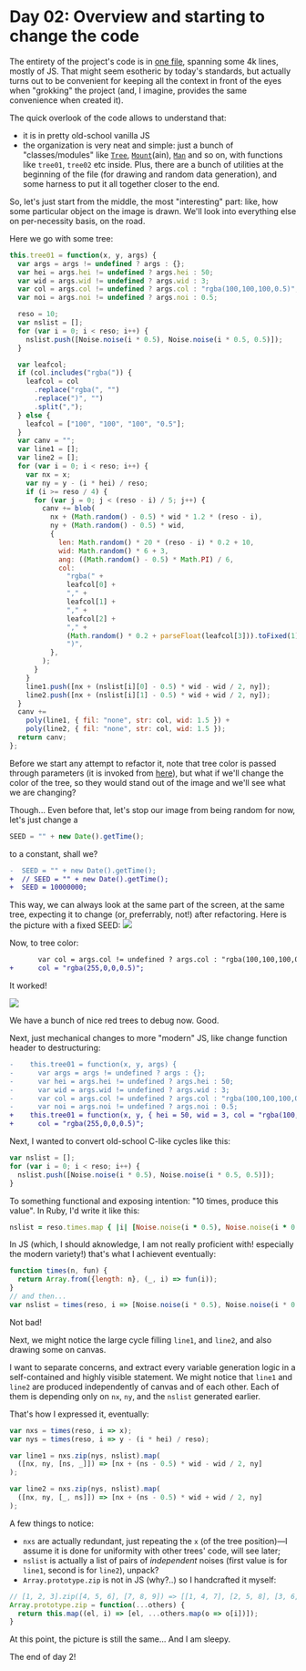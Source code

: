 # Day 02: Overview and starting to change the code

The entirety of the project's code is in [one file](https://github.com/LingDong-/shan-shui-inf/blob/master/index.html), spanning some 4k lines, mostly of JS. That might seem esotheric by today's standards, but actually turns out to be convenient for keeping all the context in front of the eyes when "grokking" the project (and, I imagine, provides the same convenience when created it).

The quick overlook of the code allows to understand that:
* it is in pretty old-school vanilla JS
* the organization is very neat and simple: just a bunch of "classes/modules" like [`Tree`](https://github.com/LingDong-/shan-shui-inf/blob/master/index.html#L743), [`Mount`](https://github.com/LingDong-/shan-shui-inf/blob/master/index.html#L1727)(ain), [`Man`](https://github.com/LingDong-/shan-shui-inf/blob/master/index.html#L3324) and so on, with functions like `tree01`, `tree02` etc inside. Plus, there are a bunch of utilities at the beginning of the file (for drawing and random data generation), and some harness to put it all together closer to the end.

So, let's just start from the middle, the most "interesting" part: like, how some particular object on the image is drawn. We'll look into everything else on per-necessity basis, on the road.

Here we go with some tree:

```js
this.tree01 = function(x, y, args) {
  var args = args != undefined ? args : {};
  var hei = args.hei != undefined ? args.hei : 50;
  var wid = args.wid != undefined ? args.wid : 3;
  var col = args.col != undefined ? args.col : "rgba(100,100,100,0.5)";
  var noi = args.noi != undefined ? args.noi : 0.5;

  reso = 10;
  var nslist = [];
  for (var i = 0; i < reso; i++) {
    nslist.push([Noise.noise(i * 0.5), Noise.noise(i * 0.5, 0.5)]);
  }

  var leafcol;
  if (col.includes("rgba(")) {
    leafcol = col
      .replace("rgba(", "")
      .replace(")", "")
      .split(",");
  } else {
    leafcol = ["100", "100", "100", "0.5"];
  }
  var canv = "";
  var line1 = [];
  var line2 = [];
  for (var i = 0; i < reso; i++) {
    var nx = x;
    var ny = y - (i * hei) / reso;
    if (i >= reso / 4) {
      for (var j = 0; j < (reso - i) / 5; j++) {
        canv += blob(
          nx + (Math.random() - 0.5) * wid * 1.2 * (reso - i),
          ny + (Math.random() - 0.5) * wid,
          {
            len: Math.random() * 20 * (reso - i) * 0.2 + 10,
            wid: Math.random() * 6 + 3,
            ang: ((Math.random() - 0.5) * Math.PI) / 6,
            col:
              "rgba(" +
              leafcol[0] +
              "," +
              leafcol[1] +
              "," +
              leafcol[2] +
              "," +
              (Math.random() * 0.2 + parseFloat(leafcol[3])).toFixed(1) +
              ")",
          },
        );
      }
    }
    line1.push([nx + (nslist[i][0] - 0.5) * wid - wid / 2, ny]);
    line2.push([nx + (nslist[i][1] - 0.5) * wid + wid / 2, ny]);
  }
  canv +=
    poly(line1, { fil: "none", str: col, wid: 1.5 }) +
    poly(line2, { fil: "none", str: col, wid: 1.5 });
  return canv;
};
```

Before we start any attempt to refactor it, note that tree color is passed through parameters (it is invoked from [here](https://github.com/LingDong-/shan-shui-inf/blob/master/index.html#L1924)), but what if we'll change the color of the tree, so they would stand out of the image and we'll see what we are changing?

Though... Even before that, let's stop our image from being random for now, let's just change a
```js
SEED = "" + new Date().getTime();
```
to a constant, shall we?
```diff
-  SEED = "" + new Date().getTime();
+  // SEED = "" + new Date().getTime();
+  SEED = 10000000;
```

This way, we can always look at the same part of the screen, at the same tree, expecting it to change (or, preferrably, not!) after refactoring. Here is the picture with a fixed SEED:
![](image01.png)

Now, to tree color:
```diff
       var col = args.col != undefined ? args.col : "rgba(100,100,100,0.5)";
+      col = "rgba(255,0,0,0.5)";
```
It worked!

![](image02.png)

We have a bunch of nice red trees to debug now. Good.

Next, just mechanical changes to more "modern" JS, like change function header to destructuring:
```diff
-    this.tree01 = function(x, y, args) {
-      var args = args != undefined ? args : {};
-      var hei = args.hei != undefined ? args.hei : 50;
-      var wid = args.wid != undefined ? args.wid : 3;
-      var col = args.col != undefined ? args.col : "rgba(100,100,100,0.5)";
-      var noi = args.noi != undefined ? args.noi : 0.5;
+    this.tree01 = function(x, y, { hei = 50, wid = 3, col = "rgba(100,100,100,0.5)", noi = 0.5 }) {
+      col = "rgba(255,0,0,0.5)";
```

Next, I wanted to convert old-school C-like cycles like this:
```js
var nslist = [];
for (var i = 0; i < reso; i++) {
  nslist.push([Noise.noise(i * 0.5), Noise.noise(i * 0.5, 0.5)]);
}
```
To something functional and exposing intention: "10 times, produce this value". In Ruby, I'd write it like this:
```ruby
nslist = reso.times.map { |i| [Noise.noise(i * 0.5), Noise.noise(i * 0.5, 0.5)] }
```

In JS (which, I should aknowledge, I am not really proficient with! especially the modern variety!) that's what I achievent eventually:
```js
function times(n, fun) {
  return Array.from({length: n}, (_, i) => fun(i));
}
// and then...
var nslist = times(reso, i => [Noise.noise(i * 0.5), Noise.noise(i * 0.5, 0.5)]);
```

Not bad!

Next, we might notice the large cycle filling `line1`, and `line2`, and also drawing some on canvas.

I want to separate concerns, and extract every variable generation logic in a self-contained and highly visible statement. We might notice that `line1` and `line2` are produced independently of canvas and of each other. Each of them is depending only on `nx`, `ny`, and the `nslist` generated earlier.

That's how I expressed it, eventually:
```js
var nxs = times(reso, i => x);
var nys = times(reso, i => y - (i * hei) / reso);

var line1 = nxs.zip(nys, nslist).map(
  ([nx, ny, [ns, _]]) => [nx + (ns - 0.5) * wid - wid / 2, ny]
);

var line2 = nxs.zip(nys, nslist).map(
  ([nx, ny, [_, ns]]) => [nx + (ns - 0.5) * wid + wid / 2, ny]
);
```

A few things to notice:
* `nxs` are actually redundant, just repeating the `x` (of the tree position)—I assume it is done for uniformity with other trees' code, will see later;
* `nslist` is actually a list of pairs of _independent_ noises (first value is for `line1`, second is for `line2`), unpack?
* `Array.prototype.zip` is not in JS (why?..) so I handcrafted it myself:
```js
// [1, 2, 3].zip([4, 5, 6], [7, 8, 9]) => [[1, 4, 7], [2, 5, 8], [3, 6, 9]]
Array.prototype.zip = function(...others) {
  return this.map((el, i) => [el, ...others.map(o => o[i])]);
}
```

At this point, the picture is still the same... And I am sleepy.

The end of day 2!
